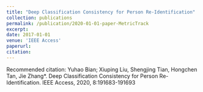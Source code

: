 ```yaml
---
title: "Deep Classification Consistency for Person Re-Identification"
collection: publications
permalink: /publication/2020-01-01-paper-MetricTrack
excerpt: 
date: 2017-01-01
venue: 'IEEE Access'
paperurl: 
citation: 
---
```



Recommended citation: Yuhao Bian; Xiuping Liu, Shengjing Tian, Hongchen Tan, Jie Zhang*. Deep Classification Consistency for Person Re-Identification. IEEE Access, 2020, 8:191683-191693